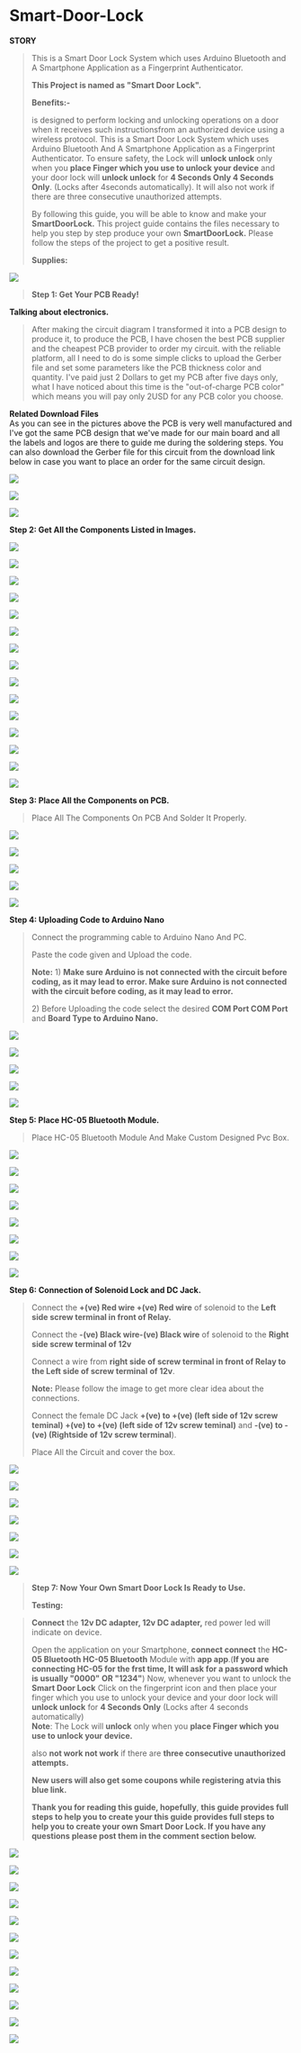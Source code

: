 # Smart-Door-Lock
**STORY**
> This is a Smart Door Lock System which uses Arduino Bluetooth and A
> Smartphone Application as a Fingerprint Authenticator.
>
> **This Project is named as "Smart Door Lock".**
>
> **Benefits:-**
>
> is designed to perform locking and unlocking operations on a door when
> it receives such instructionsfrom an authorized device using a
> wireless protocol. This is a Smart Door Lock System which uses Arduino
> Bluetooth And A Smartphone Application as a Fingerprint Authenticator.
> To ensure safety, the Lock will **unlock unlock** only when you
> **place Finger which you use to unlock your device** and your door
> lock will **unlock unlock** for **4 Seconds Only 4 Seconds Only**.
> (Locks after 4seconds automatically). It will also not work if there
> are three consecutive unauthorized attempts.
>
> By following this guide, you will be able to know and make your **SmartDoorLock.**
> This project guide contains the files necessary to help you step by step produce your own **SmartDoorLock.** Please follow the steps of the project to get a positive result.
>
> **Supplies:**
>


![](vertopal_98b9df2920154e32959ccf701ec5066b/media/image4.png)

> **Step 1: Get Your PCB Ready!**

**Talking about electronics.**



> After making the circuit diagram I transformed it into a PCB design to
> produce it, to produce the PCB, I have chosen the best PCB supplier
> and the cheapest PCB provider to order my circuit. with
> the reliable platform, all I need to do is some simple clicks to upload
> the Gerber file and set some parameters like the PCB thickness color
> and quantity. I've paid just 2 Dollars to get my PCB after five days
> only, what I have noticed about this time is the "out-of-charge PCB
> color" which means you will pay only 2USD for any PCB color you
> choose.

**Related Download Files**\
As you can see in the pictures above the PCB is very well manufactured
and I've got the same PCB design that we've made for our main board and
all the labels and logos are there to guide me during the soldering
steps. You can also download the Gerber file for this circuit from the
download link below in case you want to place an order for the same
circuit design.


![](vertopal_98b9df2920154e32959ccf701ec5066b/media/image7.png)

![](vertopal_98b9df2920154e32959ccf701ec5066b/media/image8.png)

![](vertopal_98b9df2920154e32959ccf701ec5066b/media/image9.png)

**Step 2: Get All the Components Listed in Images.**

![](vertopal_98b9df2920154e32959ccf701ec5066b/media/image10.png)

![](vertopal_98b9df2920154e32959ccf701ec5066b/media/image11.png)

![](vertopal_98b9df2920154e32959ccf701ec5066b/media/image12.png)

![](vertopal_98b9df2920154e32959ccf701ec5066b/media/image13.png)

![](vertopal_98b9df2920154e32959ccf701ec5066b/media/image14.png)

![](vertopal_98b9df2920154e32959ccf701ec5066b/media/image15.png)

![](vertopal_98b9df2920154e32959ccf701ec5066b/media/image16.png)

![](vertopal_98b9df2920154e32959ccf701ec5066b/media/image17.png)

![](vertopal_98b9df2920154e32959ccf701ec5066b/media/image18.png)

![](vertopal_98b9df2920154e32959ccf701ec5066b/media/image19.png)

![](vertopal_98b9df2920154e32959ccf701ec5066b/media/image20.png)

![](vertopal_98b9df2920154e32959ccf701ec5066b/media/image21.png)

![](vertopal_98b9df2920154e32959ccf701ec5066b/media/image22.png)

![](vertopal_98b9df2920154e32959ccf701ec5066b/media/image23.png)

![](vertopal_98b9df2920154e32959ccf701ec5066b/media/image24.png)

**Step 3: Place All the Components on PCB.**

> Place All The Components On PCB And Solder It Properly.

![](vertopal_98b9df2920154e32959ccf701ec5066b/media/image25.png)

![](vertopal_98b9df2920154e32959ccf701ec5066b/media/image26.png)

![](vertopal_98b9df2920154e32959ccf701ec5066b/media/image27.png)

![](vertopal_98b9df2920154e32959ccf701ec5066b/media/image28.png)

![](vertopal_98b9df2920154e32959ccf701ec5066b/media/image29.png)

**Step 4: Uploading Code to Arduino Nano**

> Connect the programming cable to Arduino Nano And PC.
>
> Paste the code given and Upload the code.
>
> **Note:** 1) **Make sure Arduino is not connected with the circuit
> before coding, as it may lead to error. Make sure Arduino is not
> connected with the circuit before coding, as it may lead to error.**
>
> 2\) Before Uploading the code select the desired **COM Port COM Port**
> and **Board Type to Arduino Nano.**

![](vertopal_98b9df2920154e32959ccf701ec5066b/media/image24.png)

![](vertopal_98b9df2920154e32959ccf701ec5066b/media/image18.png)

![](vertopal_98b9df2920154e32959ccf701ec5066b/media/image32.png)

![](vertopal_98b9df2920154e32959ccf701ec5066b/media/image33.png)

![](vertopal_98b9df2920154e32959ccf701ec5066b/media/image34.png)

**Step 5: Place HC-05 Bluetooth Module.**

> Place HC-05 Bluetooth Module And Make Custom Designed Pvc Box.

![](vertopal_98b9df2920154e32959ccf701ec5066b/media/image19.png)

![](vertopal_98b9df2920154e32959ccf701ec5066b/media/image35.png)

![](vertopal_98b9df2920154e32959ccf701ec5066b/media/image36.png)

![](vertopal_98b9df2920154e32959ccf701ec5066b/media/image37.png)

![](vertopal_98b9df2920154e32959ccf701ec5066b/media/image38.png)

![](vertopal_98b9df2920154e32959ccf701ec5066b/media/image39.png)

![](vertopal_98b9df2920154e32959ccf701ec5066b/media/image40.png)

![](vertopal_98b9df2920154e32959ccf701ec5066b/media/image21.png)

**Step 6: Connection of Solenoid Lock and DC Jack.**

> Connect the **+(ve) Red wire +(ve) Red wire** of solenoid to the
> **Left side screw terminal in front of Relay.**
>
> Connect the **-(ve) Black wire-(ve) Black wire** of solenoid to the
> **Right side screw terminal of 12v**
>
> Connect a wire from **right side of screw terminal in front of Relay
> to the Left side of screw terminal** **of 12v**.
>
> **Note:** Please follow the image to get more clear idea about the
> connections.
>
> Connect the female DC Jack **+(ve) to +(ve) (left side of 12v screw
> teminal) +(ve) to +(ve) (left side of 12v screw teminal)** and **-(ve)
> to -(ve) (Rightside of 12v screw terminal**).
>
> Place All the Circuit and cover the box.

![](vertopal_98b9df2920154e32959ccf701ec5066b/media/image22.png)

![](vertopal_98b9df2920154e32959ccf701ec5066b/media/image44.png)

![](vertopal_98b9df2920154e32959ccf701ec5066b/media/image45.png)

![](vertopal_98b9df2920154e32959ccf701ec5066b/media/image23.png)

![](vertopal_98b9df2920154e32959ccf701ec5066b/media/image46.png)

![](vertopal_98b9df2920154e32959ccf701ec5066b/media/image47.png)

![](vertopal_98b9df2920154e32959ccf701ec5066b/media/image48.png)

> **Step 7: Now Your Own Smart Door Lock Is Ready to Use.**
>
> **Testing:**

> **Connect** the **12v DC adapter, 12v DC adapter,** red power led will
> indicate on device.
>
> Open the application on your Smartphone, **connect connect** the
> **HC-05 Bluetooth HC-05 Bluetooth** Module with **app app**.(**If you
> are connecting HC-05 for the frst time, It will ask for a password
> which is usually \"0000\" OR \"1234\"**) Now, whenever you want to
> unlock the **Smart Door Lock** Click on the fingerprint icon and then place your finger which you use to unlock your device and your door lock will
**unlock unlock** for **4 Seconds Only**
> (Locks after 4 seconds automatically)\
> **Note**: The Lock will **unlock** only when you **place Finger
> which you use to unlock your device.**
>
> also **not work not work** if there are **three consecutive
> unauthorized attempts.**
>
> **New users will also get some coupons while registering atvia this
> blue link.**
>
> **Thank you for reading this guide, hopefully**, **this guide provides
> full steps to help you to create your this guide provides full steps
> to help you to create your own Smart Door Lock. If you have any questions please post them in the comment section below.**

![](vertopal_98b9df2920154e32959ccf701ec5066b/media/image52.png)

![](vertopal_98b9df2920154e32959ccf701ec5066b/media/image53.png)

![](vertopal_98b9df2920154e32959ccf701ec5066b/media/image54.png)

![](vertopal_98b9df2920154e32959ccf701ec5066b/media/image55.png)

![](vertopal_98b9df2920154e32959ccf701ec5066b/media/image56.png)

![](vertopal_98b9df2920154e32959ccf701ec5066b/media/image57.png)

![](vertopal_98b9df2920154e32959ccf701ec5066b/media/image58.png)

![](vertopal_98b9df2920154e32959ccf701ec5066b/media/image59.png)

![](vertopal_98b9df2920154e32959ccf701ec5066b/media/image60.png)

![](vertopal_98b9df2920154e32959ccf701ec5066b/media/image61.png)

![](vertopal_98b9df2920154e32959ccf701ec5066b/media/image62.png)

![](vertopal_98b9df2920154e32959ccf701ec5066b/media/image63.png)

